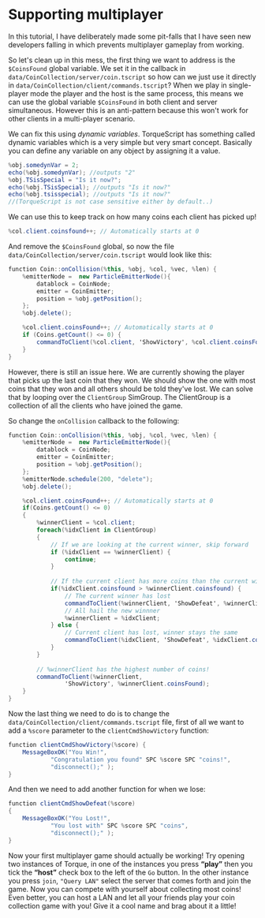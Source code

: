 # Supporting multiplayer

In this tutorial, I have deliberately made some pit-falls that I have seen new developers falling in which prevents multiplayer gameplay from working.

So let's clean up in this mess, the first thing we want to address is the `$CoinsFound` global variable. We set it in the callback in `data/CoinCollection/server/coin.tscript` so how can we just use it directly in `data/CoinCollection/client/commands.tscript`? When we play in single-player mode the player and the host is the same process, this means we can use the global variable `$CoinsFound` in both client and server simultaneous. However this is an anti-pattern because this won't work for other clients in a multi-player scenario.

We can fix this using _dynamic variables_. TorqueScript has something called dynamic variables which is a very simple but very smart concept. Basically you can define any variable on any object by assigning it a value.

```csharp
%obj.somedynVar = 2;
echo(%obj.somedynVar); //outputs "2"
%obj.TSisSpecial = "Is it now?";
echo(%obj.TSisSpecial); //outputs "Is it now?"
echo(%obj.tsisspecial); //outputs "Is it now?"
//(TorqueScript is not case sensitive either by default..)
```

We can use this to keep track on how many coins each client has picked up!

```csharp
%col.client.coinsfound++; // Automatically starts at 0
```

And remove the `$CoinsFound` global, so now the file `data/CoinCollection/server/coin.tscript` would look like this:

```csharp
function Coin::onCollision(%this, %obj, %col, %vec, %len) {
    %emitterNode =  new ParticleEmitterNode(){
        datablock = CoinNode;
        emitter = CoinEmitter;
        position = %obj.getPosition();
    };
    %obj.delete();

    %col.client.coinsFound++; // Automatically starts at 0
    if (Coins.getCount() <= 0) {
        commandToClient(%col.client, 'ShowVictory', %col.client.coinsFound);
    }
}

```

However, there is still an issue here. We are currently showing the player that picks up the last coin that they won. We should show the one with most coins that they won and all others should be told they've lost. We can solve that by looping over the `ClientGroup` SimGroup. The ClientGroup is a collection of all the clients who have joined the game.&#x20;

So change the `onCollision` callback to the following:

```csharp
function Coin::onCollision(%this, %obj, %col, %vec, %len) {
    %emitterNode =  new ParticleEmitterNode(){
        datablock = CoinNode;
        emitter = CoinEmitter;
        position = %obj.getPosition();
    };
    %emitterNode.schedule(200, "delete");
    %obj.delete();

    %col.client.coinsFound++; // Automatically starts at 0
    if(Coins.getCount() <= 0)
    {
        %winnerClient = %col.client;
        foreach(%idxClient in ClientGroup)
        {
            // If we are looking at the current winner, skip forward
            if (%idxClient == %winnerClient) {
                continue;
            }
            
            // If the current client has more coins than the current winner
            if(%idxClient.coinsfound > %winnerClient.coinsfound) {
                // The current winner has lost
                commandToClient(%winnerClient, 'ShowDefeat', %winnerClient.coinsfound);
                // All hail the new winnner
                %winnerClient = %idxClient;
            } else {
                // Current client has lost, winner stays the same
                commandToClient(%idxClient, 'ShowDefeat', %idxClient.coinsfound);
            }
        }
        
        // %winnerClient has the highest number of coins!
        commandToClient(%winnerClient,
                'ShowVictory', %winnerClient.coinsFound);
    }
}
```

Now the last thing we need to do is to change the `data/CoinCollection/client/commands.tscript` file, first of all we want to add a `%score` parameter to the `clientCmdShowVictory` function:

```csharp
function clientCmdShowVictory(%score) {
    MessageBoxOK("You Win!",
            "Congratulation you found" SPC %score SPC "coins!",
            "disconnect();" );
}
```

And then we need to add another function for when we lose:

```csharp
function clientCmdShowDefeat(%score)
{
    MessageBoxOK("You Lost!",
            "You lost with" SPC %score SPC "coins",
            "disconnect();" );
}
```

Now your first multiplayer game should actually be working! Try opening two instances of Torque, in one of the instances you press **“play”** then you tick the **“host”** check box to the left of the `Go` button. In the other instance you press `join`, `"Query LAN"` select the server that comes forth and join the game. Now you can compete with yourself about collecting most coins! Even better, you can host a LAN and let all your friends play your coin collection game with you! Give it a cool name and brag about it a little!
